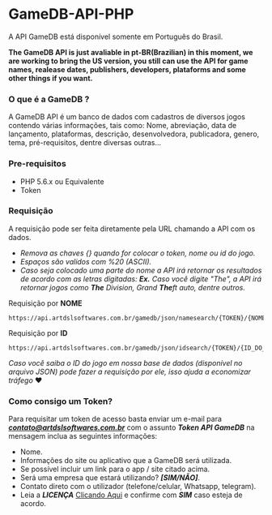 # GameDB-API-PHP

A API GameDB está disponível somente em Português do Brasil.

**The GameDB API is just avaliable in pt-BR(Brazilian) in this moment, we are working to bring the US version, you still can use the API for game names, realease dates, publishers, developers, plataforms and some other things if you want.**

### O que é a GameDB ?

A GameDB API é um banco de dados com cadastros de diversos jogos contendo várias informações, tais como: Nome, abreviação, data de lançamento, plataformas, descrição, desenvolvedora, publicadora, genero, tema, pré-requisitos, dentre diversas outras...

### Pre-requisitos

- PHP 5.6.x ou Equivalente
- Token

### Requisição

A requisição pode ser feita diretamente pela URL chamando a API com os dados.

- *Remova as chaves {} quando for colocar o token, nome ou id do jogo.*
- *Espaços são validos com %20 (ASCII).*
- *Caso seja colocado uma parte do nome a API irá retornar os resultados de acordo com as letras digitadas:*
***Ex.*** *Caso você digite "The", a API irá retornar jogos como* ***The*** *Division, Grand* ***The****ft auto, dentre outros.*

Requisição por **NOME**
```
https://api.artdslsoftwares.com.br/gamedb/json/namesearch/{TOKEN}/{NOME_DO_JOGO}
```

Requisição por **ID**
```
https://api.artdslsoftwares.com.br/gamedb/json/idsearch/{TOKEN}/{ID_DO_JOGO}
```

*Caso você saiba o ID do jogo em nossa base de dados (disponível no arquivo JSON) pode fazer a requisição por ele, isso ajuda a economizar tráfego* :heart:

### Como consigo um Token?

Para requisitar um token de acesso basta enviar um e-mail para ***contato@artdslsoftwares.com.br*** com o assunto ***Token API GameDB*** na mensagem inclua as seguintes informações:

- Nome.
- Informações do site ou aplicativo que a GameDB será utilizada.
- Se possível incluir um link para o app / site citado acima.
- Será uma empresa que estará utilizando? ***[SIM/NÃO]***.
- Contato direto com o utilizador (telefone/celular, Whatsapp, telegram).
- Leia a ***LICENÇA*** [Clicando Aqui](https://api.artdslsoftwares.com.br/gamedb/licence) e confirme com ***SIM*** caso esteja de acordo.

